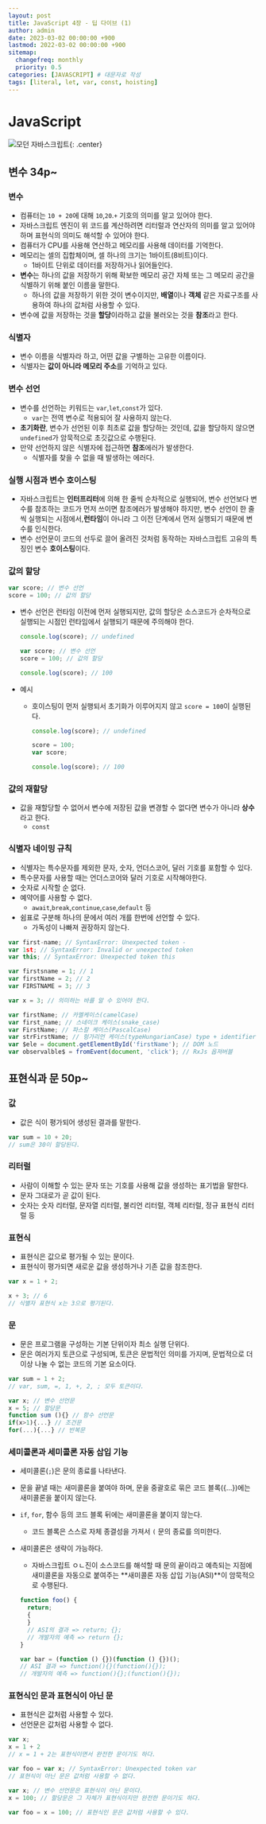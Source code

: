 ```yaml
---
layout: post
title: JavaScript 4장 - 딥 다이브 (1)
author: admin
date: 2023-03-02 00:00:00 +900
lastmod: 2022-03-02 00:00:00 +900
sitemap:
  changefreq: monthly
  priority: 0.5
categories: [JAVASCRIPT] # 대문자로 작성
tags: [literal, let, var, const, hoisting]
---
```


# JavaScript

![모던 자바스크립트](https://user-images.githubusercontent.com/118104644/222449514-88afd76b-e6eb-4e0f-8a52-891f101744ad.png){: .center}

## 변수 34p~

### 변수

- 컴퓨터는 `10 + 20`에 대해 `10`,`20`.`+` 기호의 의미를 알고 있어야 한다.
- 자바스크립트 엔진이 위 코드를 계산하려면 리터럴과 연산자의 의미를 알고 있어야 하며 표현식의 의미도 해석할 수 있어야 한다.
- 컴퓨터가 CPU를 사용해 연산하고 메모리를 사용해 데이터를 기억한다.
- 메모리는 셀의 집합체이며, 셀 하나의 크기는 1바이트(8비트)이다.
  - 1바이트 단위로 데이터를 저장하거나 읽어들인다.
- **변수**는 하나의 값을 저장하기 위해 확보한 메모리 공간 자체 또는 그 메모리 공간을 식별하기 위해 붙인 이름을 말한다.
  - 하나의 값을 저장하기 위한 것이 변수이지만, **배열**이나 **객체** 같은 자료구조를 사용하여 하나의 값처럼 사용할 수 있다.
- 변수에 값을 저장하는 것을 **할당**이라하고 값을 불러오는 것을 **참조**라고 한다.

### 식별자

- 변수 이름을 식별자라 하고, 어떤 값을 구별하는 고유한 이름이다.
- 식별자는 **값이 아니라 메모리 주소**를 기억하고 있다.

### 변수 선언

- 변수를 선언하는 키워드는 `var`,`let`,`const`가 있다.
  - `var`는 전역 변수로 적용되어 잘 사용하지 않는다.
- **초기화란**, 변수가 선언된 이후 최초로 값을 할당하는 것인데, 값을 할당하지 않으면 `undefined`가 암묵적으로 초깃값으로 수행된다.
- 만약 선언하지 않은 식별자에 접근하면 **참조**에러가 발생한다.
  - 식별자를 찾을 수 없을 때 발생하는 에러다.

### 실행 시점과 변수 호이스팅

- 자바스크립트는 **인터프리터**에 의해 한 줄씩 순차적으로 실행되어, 변수 선언보다 변수를 참조하는 코드가 먼저 쓰이면 참조에러가 발생해야 하지만, 변수 선언이 한 줄씩 실행되는 시점에서,**런타임**이 아니라 그 이전 단계에서 먼저 실행되기 때문에 변수를 인식한다.
- 변수 선언문이 코드의 선두로 끌어 올려진 것처럼 동작하는 자바스크립트 고유의 특징인 변수 **호이스팅**이다.

### 값의 할당

```js
var score; // 변수 선언
score = 100; // 값의 할당
```

- 변수 선언은 런타임 이전에 먼저 실행되지만, 값의 할당은 소스코드가 순차적으로 실행되는 시점인 런타임에서 실행되기 때문에 주의해야 한다.

  ```js
  console.log(score); // undefined

  var score; // 변수 선언
  score = 100; // 값의 할당

  console.log(score); // 100
  ```

- 예시

  - 호이스팅이 먼저 실행되서 초기화가 이루어지지 않고 `score = 100`이 실행된다.

    ```js
    console.log(score); // undefined

    score = 100;
    var score;

    console.log(score); // 100
    ```

### 걊의 재할당

- 값을 재할당할 수 없어서 변수에 저장된 값을 변경할 수 없다면 변수가 아니라 **상수**라고 한다.
  - `const`

### 식별자 네이밍 규칙

- 식별자는 특수문자를 제외한 문자, 숫자, 언더스코어, 달러 기호를 포함할 수 있다.
- 특수문자를 사용할 때는 언더스코어와 달러 기호로 시작해야한다.
- 숫자로 시작할 순 없다.
- 예약어를 사용할 수 없다.
  - `await`,`break`,`continue`,`case`,`default` 등
- 쉼표로 구분해 하나의 문에서 여러 개를 한번에 선언할 수 있다.
  - 가독성이 나빠져 권장하지 않는다.

```js
var first-name; // SyntaxError: Unexpected token -
var 1st; // SyntaxError: Invalid or unexpected token
var this; // SyntaxError: Unexpected token this

var firstsname = 1; // 1
var firstName = 2; // 2
var FIRSTNAME = 3; // 3

var x = 3; // 의미하는 바를 알 수 있어야 한다.

var firstName; // 카멜케이스(camelCase)
var first_name; // 스네이크 케이스(snake_case)
var FirstName; // 파스칼 케이스(PascalCase)
var strFirstName; // 헝가리언 케이스(typeHungarianCase) type + identifier
var $ele = document.getElementById('firstName'); // DOM 노드
var observalble$ = fromEvent(document, 'click'); // RxJs 옵져버블
```

## 표현식과 문 50p~

### 값

- 값은 식이 평가되어 생성된 결과를 말한다.

```js
var sum = 10 + 20;
// sum은 30이 할당된다.
```

### 리터럴

- 사람이 이해할 수 있는 문자 또는 기호를 사용해 값을 생성하는 표기법을 말한다.
- 문자 그대로가 곧 값이 된다.
- 숫자는 숫자 리터럴, 문자열 리터럴, 불리언 리터럴, 객체 리터럴, 정규 표현식 리터럴 등

### 표현식

- 표현식은 값으로 평가될 수 있는 문이다.
- 표현식이 평가되면 새로운 값을 생성하거나 기존 값을 참조한다.

```js
var x = 1 + 2;

x + 3; // 6
// 식별자 표현식 x는 3으로 평기된다.
```

### 문

- 문은 프로그램을 구성하는 기본 단위이자 최소 실행 단위다.
- 문은 여러가지 토큰으로 구성되며, 토큰은 문법적인 의미를 가지며, 문법적으로 더 이상 나눌 수 없는 코드의 기본 요소이다.

```js
var sum = 1 + 2;
// var, sum, =, 1, +, 2, ; 모두 토큰이다.

var x; // 변수 선언문
x = 5; // 할당문
function sum (){} // 함수 선언문
if(x>1){...} // 조건문
for(...){...} // 반복문
```

### 세미콜론과 세미콜론 자동 삽입 기능

- 세미콜론(`;`)은 문의 종료를 나타낸다.
- 문을 끝낼 때는 새미콜론을 붙여야 하며, 문을 중괄호로 묶은 코드 블록({...})에는 새미콜론을 붙이지 않는다.
- `if`, `for`, 함수 등의 코드 블록 뒤에는 새미콜론을 붙이지 않는다.
  - 코드 블록은 스스로 자체 종결성을 가져서 `(` 문의 종료를 의미한다.
- 새미콜론은 생략이 가능하다.

  - 자바스크립트 ㅇㄴ진이 소스코드를 해석할 때 문의 끝이라고 예측되는 지점에 새미콜론을 자동으로 붙여주는 **새미콜론 자동 삽입 기능(ASI)**이 암묵적으로 수행된다.

  ```js
  function foo() {
    return;
    {
    }
    // ASI의 결과 => return; {};
    // 개발자의 예측 => return {};
  }

  var bar = (function () {})(function () {})();
  // ASI 결과 => function(){}(function(){});
  // 개발자의 예측 => function(){};(function(){});
  ```

### 표현식인 문과 표현식이 아닌 문

- 표현식은 값처럼 사용할 수 있다.
- 선언문은 값처럼 사용할 수 없다.

```js
var x;
x = 1 + 2
// x = 1 + 2는 표현식이면서 완전한 문이기도 하다.

var foo = var x; // SyntaxError: Unexpected token var
// 표현식이 아닌 문은 값처럼 사용할 수 없다.

var x; // 변수 선언문은 표현식이 아닌 문이다.
x = 100; // 할당문은 그 자체가 표현식이지만 완전한 문이기도 하다.

var foo = x = 100; // 표현식인 문은 값처럼 사용할 수 있다.
```

